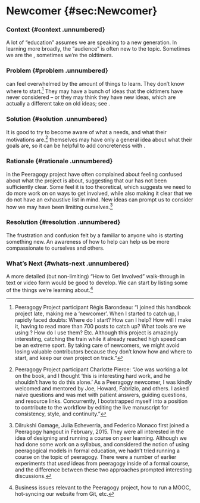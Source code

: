 Newcomer {#sec:Newcomer}
========

### Context {#context .unnumbered}

A lot of “education” assumes we are speaking to a new generation. In
learning more broadly, the “audience” is often new to the topic.
Sometimes we are the , sometimes we’re the oldtimers.

### Problem {#problem .unnumbered}

can feel overwhelmed by the amount of things to learn. They don’t know
where to start.[^1] They may have a bunch of ideas that the oldtimers
have never considered – or they may think they have new ideas, which are
actually a different take on old ideas; see .

### Solution {#solution .unnumbered}

It is good to try to become aware of what a needs, and what their
motivations are.[^2] themselves may have only a general idea about what
their goals are, so it can be helpful to add concreteness with .

### Rationale {#rationale .unnumbered}

in the Peeragogy project have often complained about feeling confused
about what the project is about, suggesting that our has not been
sufficiently clear. Some feel it is too theoretical, which suggests we
need to do more work on on ways to get involved, while also making it
clear that we do not have an exhaustive list in mind. New ideas can
prompt us to consider how we may have been limiting ourselves.[^3]

### Resolution {#resolution .unnumbered}

The frustration and confusion felt by a familiar to anyone who is
starting something new. An awareness of how to help can help us be more
compassionate to ourselves and others.

### What’s Next {#whats-next .unnumbered}

A more detailed (but non-limiting) “How to Get Involved” walk-through in
text or video form would be good to develop. We can start by listing
some of the things we’re learning about.[^4]

[^1]: Peeragogy Project participant Régis Barondeau: “I joined this
    handbook project late, making me a ‘newcomer’. When I started to
    catch up, I rapidly faced doubts: Where do I start? How can I help?
    How will I make it, having to read more than 700 posts to catch up?
    What tools are we using ? How do I use them? Etc. Although this
    project is amazingly interesting, catching the train while it
    already reached high speed can be an extreme sport. By taking care
    of newcomers, we might avoid losing valuable contributors because
    they don’t know how and where to start, and keep our own project on
    track.”

[^2]: Peeragogy Project participant Charlotte Pierce: “Joe was working a
    lot on the book, and I thought ‘this is interesting hard work, and
    he shouldn’t have to do this alone.’ As a Peeragogy newcomer, I was
    kindly welcomed and mentored by Joe, Howard, Fabrizio, and others. I
    asked naive questions and was met with patient answers, guiding
    questions, and resource links. Concurrently, I bootstrapped myself
    into a position to contribute to the workflow by editing the live
    manuscript for consistency, style, and continuity.”

[^3]: Dilrukshi Gamage, Julia Echeverria, and Federico Monaco first
    joined a Peeragogy hangout in February, 2015. They were all
    interested in the idea of designing and running a course on peer
    learning. Although we had done some work on a syllabus, and
    considered the notion of using peeragogical models in formal
    education, we hadn’t tried running a course on the topic of
    peeragogy. There were a number of earlier experiments that *used*
    ideas from peeragogy inside of a formal course, and the difference
    between these two approaches prompted interesting discussions.

[^4]: Business issues relevant to the Peeragogy project, how to run a
    MOOC, hot-syncing our website from Git, etc.

